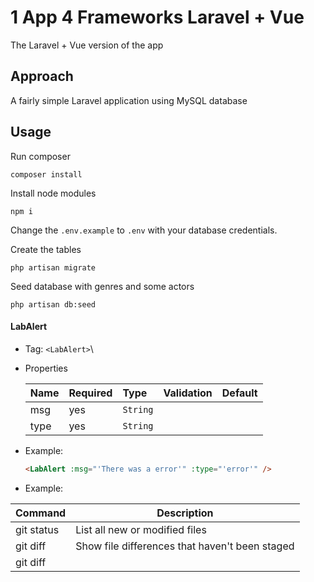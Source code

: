 # 1 App 4 Frameworks Laravel + Vue
The Laravel + Vue version of the app

## Approach
A fairly simple Laravel application using MySQL database

## Usage
Run composer

```
composer install
```

Install node modules

```
npm i
```

Change the `.env.example` to `.env` with your database credentials.

Create the tables

```
php artisan migrate
```

Seed database with genres and some actors

```
php artisan db:seed
```

#### LabAlert
- Tag: `<LabAlert>`\
- Properties

	| Name | Required | Type | Validation | Default |
	|:--|:--|:--|:--|:--|
	| msg | yes | `String` |  |  |
	| type | yes | `String` |  |  |

- Example:

	```html
	<LabAlert :msg="'There was a error'" :type="'error'" />
	```

- Example:

| Command | Description |
| --- | --- |
| git status | List all new or modified files |
| git diff | Show file differences that haven't been staged |
| git diff |  |

